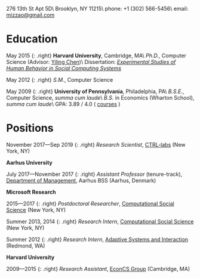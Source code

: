 276 13th St Apt 5D\\
Brooklyn, NY 11215\\
phone: +1 (302) 566-5456\\
email: <mizzao@gmail.com>

**Education**
=============

May 2015
{: .right}
**Harvard University**, Cambridge, MA\\
*Ph.D.*, Computer Science (Advisor: [Yiling Chen][yiling])\\
Dissertation: *[Experimental Studies of Human Behavior in Social Computing Systems][thesis]*

[yiling]: http://yiling.seas.harvard.edu/
[thesis]: https://dash.harvard.edu/handle/1/17467193

May 2012
{: .right}
*S.M.*, Computer Science

May 2009
{: .right}
**University of Pennsylvania**, Philadelphia, PA\\
*B.S.E.*, Computer Science, *summa cum laude*\\
*B.S.* in Economics (Wharton School), *summa cum laude*\\
GPA: 3.89 / 4.0
(
[courses](https://www.dropbox.com/s/2c17o0iyhh4oqca/transcript.pdf?raw=1)
)

**Positions**
================

November 2017—Sep 2019
{: .right}
*Research Scientist*, [CTRL-labs] (New York, NY)

[ctrl-labs]: https://www.ctrl-labs.com/

**Aarhus University**

July 2017—November 2017
{: .right}
*Assistant Professor* (tenure-track), [Department of Management][mgmt-au], Aarhus BSS (Aarhus, Denmark)

[mgmt-au]: http://mgmt.au.dk/

**Microsoft Research**

2015—2017
{: .right}
*Postdoctoral Researcher*, [Computational Social Science][css] (New York, NY)

Summer 2013, 2014
{: .right}
*Research Intern*, [Computational Social Science][css] (New York, NY)

Summer 2012
{: .right}
*Research Intern*, [Adaptive Systems and Interaction][asi] (Redmond, WA)

[css]: https://www.microsoft.com/en-us/research/group/computational-social-science/
[asi]: https://www.microsoft.com/en-us/research/group/adaptive-systems-and-interaction/

**Harvard University**

2009—2015
{: .right}
*Research Assistant*, [EconCS Group][econcs] (Cambridge, MA)

[econcs]: http://econcs.seas.harvard.edu/

<!--
**Grants**
==========

**€ 853,800**. Andrew Mao, Milena Tsvetkova, and Claudia Wagner.
**The Emergence of Inequality in Social Groups**.
Volkswagen Foundation *[International Research in Computational Social Sciences][vwcss]* grant, 2016.

[vwcss]: https://www.volkswagenstiftung.de/en/funding/international-research-in-computational-social-sciences
-->
